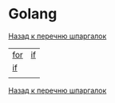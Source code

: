 # Golang

[Назад к перечню шпаргалок][back]

|||
|:---|:---|
| [for] | [if] |
| [if] |  |
|||

[Назад к перечню шпаргалок][back]

[back]: <https://teratron.github.io/cheatsheet/> "Назад к перечню шпаргалок"

[for]: <https://teratron.github.io/cheatsheet/go/for> "Циклы"

[if]: <https://teratron.github.io/cheatsheet/go/if> "Условия"
